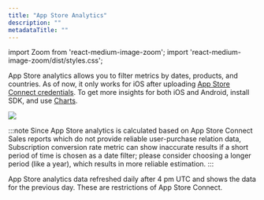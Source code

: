 ```yaml
---
title: "App Store Analytics"
description: ""
metadataTitle: ""
---
```


import Zoom from 'react-medium-image-zoom';
import 'react-medium-image-zoom/dist/styles.css';

App Store analytics allows you to filter metrics by dates, products, and countries. As of now, it only works for iOS after uploading [App Store Connect credentials](app-store-connection-configuration). To get more insights for both iOS and Android, install SDK, and use [Charts](analytics-charts).


<Zoom>
  <img src={require('./img/cleanshot-2020-09-16-at-01.20.21-2x.png').default}
  style={{
    border: '1px solid #727272', /* border width and color */
    width: '700px', /* image width */
    display: 'block', /* for alignment */
    margin: '0 auto' /* center alignment */
  }}
/>
</Zoom>





:::note
Since App Store analytics is calculated based on App Store Connect Sales reports which do not provide reliable user-purchase relation data, Subscription conversion rate metric can show inaccurate results if a short period of time is chosen as a date filter; please consider choosing a longer period (like a year), which results in more reliable estimation.
:::

App Store analytics data refreshed daily after 4 pm UTC and shows the data for the previous day. These are restrictions of App Store Connect.